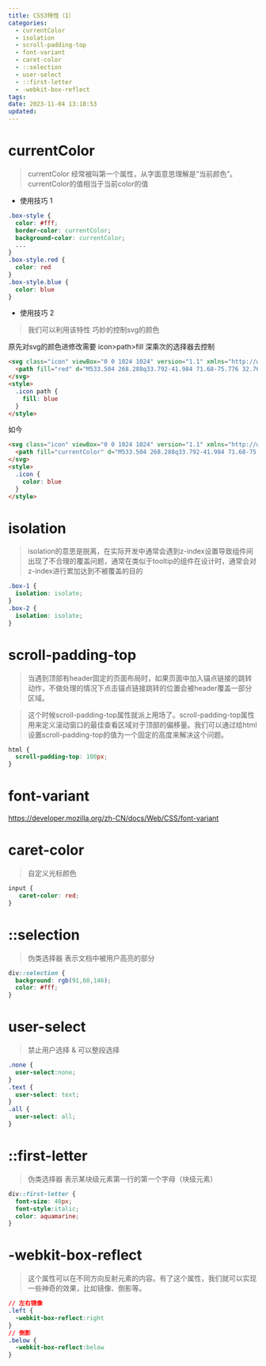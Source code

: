 ```yaml
---
title: CSS3特性（1）
categories:
  - currentColor 
  - isolation
  - scroll-padding-top
  - font-variant
  - caret-color
  - ::selection
  - user-select
  - ::first-letter
  - -webkit-box-reflect
tags:
date: 2023-11-04 13:18:53
updated:
---
```


# currentColor
> currentColor 经常被叫第一个属性，从字面意思理解是“当前颜色”。currentColor的值相当于当前color的值

- 使用技巧 1
``` css
.box-style {
  color: #fff;
  border-color: currentColor;
  background-color: currentColor;
  ...
}
.box-style.red {
  color: red
}
.box-style.blue {
  color: blue
}
```

- 使用技巧 2
> 我们可以利用该特性 巧妙的控制svg的颜色

原先对svg的颜色进修改需要 icon>path>fill 深乘次的选择器去控制
``` html 
<svg class="icon" viewBox="0 0 1024 1024" version="1.1" xmlns="http://www.w3.org/2000/svg" width="50" height="50">
  <path fill="red" d="M533.504 268.288q33.792-41.984 71.68-75.776 32.768-27.648 74.24-50.176t86.528-19.456q63.488 5.12 105.984 30.208t67.584 63.488 34.304 87.04 6.144 99.84-17.92 97.792-36.864 87.04-48.64 74.752-53.248 61.952q-40.96 41.984-85.504 78.336t-84.992 62.464-73.728 41.472-51.712 15.36q-20.48 1.024-52.224-14.336t-69.632-41.472-79.872-61.952-82.944-75.776q-26.624-25.6-57.344-59.392t-57.856-74.24-46.592-87.552-21.504-100.352 11.264-99.84 39.936-83.456 65.536-61.952 88.064-35.328q24.576-5.12 49.152-1.536t48.128 12.288 45.056 22.016 40.96 27.648q45.056 33.792 86.016 80.896z"></path>
</svg>
<style>
  .icon path {
    fill: blue
  }
</style>
```
如今
``` html css
<svg class="icon" viewBox="0 0 1024 1024" version="1.1" xmlns="http://www.w3.org/2000/svg" width="50" height="50">
  <path fill="currentColor" d="M533.504 268.288q33.792-41.984 71.68-75.776 32.768-27.648 74.24-50.176t86.528-19.456q63.488 5.12 105.984 30.208t67.584 63.488 34.304 87.04 6.144 99.84-17.92 97.792-36.864 87.04-48.64 74.752-53.248 61.952q-40.96 41.984-85.504 78.336t-84.992 62.464-73.728 41.472-51.712 15.36q-20.48 1.024-52.224-14.336t-69.632-41.472-79.872-61.952-82.944-75.776q-26.624-25.6-57.344-59.392t-57.856-74.24-46.592-87.552-21.504-100.352 11.264-99.84 39.936-83.456 65.536-61.952 88.064-35.328q24.576-5.12 49.152-1.536t48.128 12.288 45.056 22.016 40.96 27.648q45.056 33.792 86.016 80.896z"></path>
</svg>
<style>
  .icon {
    color: blue
  }
</style>
```

# isolation
> isolation的意思是脱离，在实际开发中通常会遇到z-index设置导致组件间出现了不合理的覆盖问题，通常在类似于tooltip的组件在设计时，通常会对z-index进行累加达到不被覆盖的目的

```css
.box-1 {
  isolation: isolate;
}
.box-2 {
  isolation: isolate;
}
```

# scroll-padding-top
> 当遇到顶部有header固定的页面布局时，如果页面中加入锚点链接的跳转动作，不做处理的情况下点击锚点链接跳转的位置会被header覆盖一部分区域。

> 这个时候scroll-padding-top属性就派上用场了。scroll-padding-top属性用来定义滚动窗口的最佳查看区域对于顶部的偏移量。我们可以通过给html设置scroll-padding-top的值为一个固定的高度来解决这个问题。

``` css
html {
  scroll-padding-top: 100px;
}
```

# font-variant

https://developer.mozilla.org/zh-CN/docs/Web/CSS/font-variant

# caret-color
> 自定义光标颜色

``` css
input {
   caret-color: red;
}
```

# ::selection
> 伪类选择器 表示文档中被用户高亮的部分

``` css
div::selection {
  background: rgb(91,60,146);
  color: #fff;
}
```

# user-select
> 禁止用户选择 & 可以整段选择

``` css
.none {
  user-select:none;
}
.text {
  user-select: text;
}
.all {
  user-select: all;
}
```

# ::first-letter
> 伪类选择器 表示某块级元素第一行的第一个字母（块级元素）
``` css
div::first-letter {
  font-size: 40px;
  font-style:italic;
  color: aquamarine;
}
```

# -webkit-box-reflect
> 这个属性可以在不同方向反射元素的内容。有了这个属性，我们就可以实现一些神奇的效果，比如镜像、倒影等。

``` css
// 左右镜像
.left {
  -webkit-box-reflect:right
}
// 倒影
.below {
  -webkit-box-reflect:below
}
```